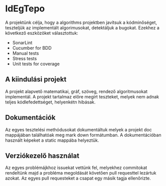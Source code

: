 # IdEgTepo 

A projektünk célja, hogy a algorithms projektben javítsuk a kódminőséget, teszteljük
az implementált algorimusokat, detektáljuk a bugokat.
Ezekhez a következő eszközöket választottuk:

- SonarLint
- Cucumber for BDD
- Manual tests
- Stress tests
- Unit tests for coverage

## A kiindulási projekt 

A projekt alapvető matematikai, gráf, szöveg, rendező algoritmusokat implementál.
A projekt tartalmaz előre megírt teszteket, melyek nem adnak teljes kódlefedettséget, helyenkétn hibásak.

## Dokumentációk

Az egyes tesztelési methódusokat dokumentáltuk melyek a projekt doc mappájában
találhatóak meg mark down formátumban.
A dokumentációban használt képeket a static mappába helyeztük.

## Verziókezelő használat

Az egyes problémájkhoz issuekat vettünk fel, melyekhez commitokat rendeltünk majd a probléma
megoldását követően pull requesttel lezártuk azokat. Az egyes pull requesteket a csapat egy
másik tagja ellenőrizte.